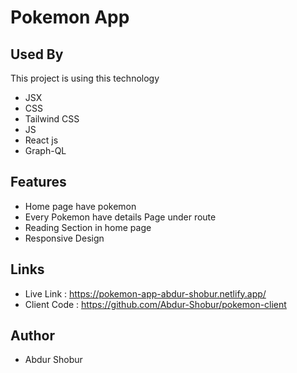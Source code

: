 # Pokemon App

## Used By

This project is using this technology

- JSX
- CSS
- Tailwind CSS
- JS
- React js
- Graph-QL

## Features

- Home page have pokemon
- Every Pokemon have details Page under route
- Reading Section in home page
- Responsive Design

## Links

- Live Link : https://pokemon-app-abdur-shobur.netlify.app/
- Client Code : https://github.com/Abdur-Shobur/pokemon-client

## Author

- Abdur Shobur
